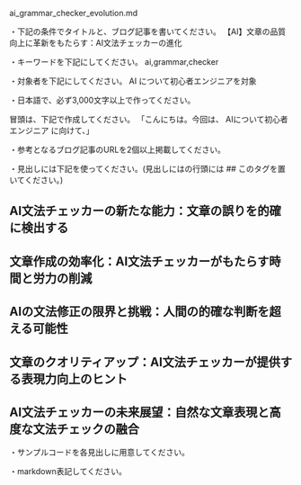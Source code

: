 ai_grammar_checker_evolution.md

・下記の条件でタイトルと、ブログ記事を書いてください。
【AI】文章の品質向上に革新をもたらす：AI文法チェッカーの進化

・キーワードを下記にしてください。
ai,grammar,checker

・対象者を下記にしてください。
  AI について初心者エンジニアを対象


・日本語で、必ず3,000文字以上で作ってください。

冒頭は、下記で作成してください。
「こんにちは。今回は、
AIについて初心者エンジニア
に向けて、」

・参考となるブログ記事のURLを2個以上掲載してください。

・見出しには下記を使ってください。(見出しにはの行頭には ## このタグを置いてください。)
## AI文法チェッカーの新たな能力：文章の誤りを的確に検出する
## 文章作成の効率化：AI文法チェッカーがもたらす時間と労力の削減
## AIの文法修正の限界と挑戦：人間の的確な判断を超える可能性
## 文章のクオリティアップ：AI文法チェッカーが提供する表現力向上のヒント
## AI文法チェッカーの未来展望：自然な文章表現と高度な文法チェックの融合

・サンプルコードを各見出しに用意してください。

・markdown表記してください。

